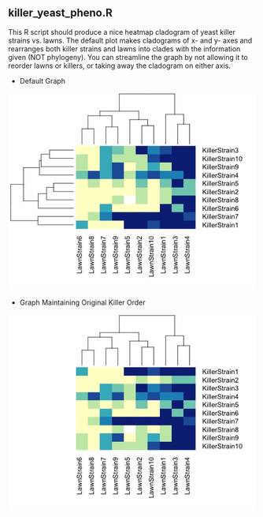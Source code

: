 killer_yeast_pheno.R
------------------
This R script should produce a nice heatmap cladogram of yeast killer strains vs. lawns. The default plot makes cladograms of x- and y- axes and rearranges both killer strains and lawns into clades with the information given (NOT phylogeny). You can streamline the graph by not allowing it to reorder lawns or killers, or taking away the cladogram on either axis.  


* Default Graph

![heatmap_cladogram_default.jpeg](https://raw.githubusercontent.com/amcrabtree/hot-yeast/master/images/heatmap_cladogram_default.jpeg)

* Graph Maintaining Original Killer Order

![heatmap_cladogram_ordered.jpeg](https://raw.githubusercontent.com/amcrabtree/hot-yeast/master/images/heatmap_cladogram_ordered.jpeg)
